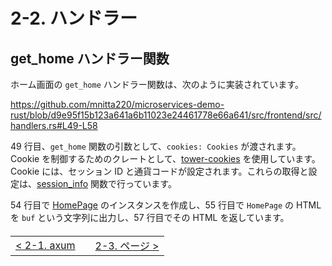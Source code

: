 # 2-2. ハンドラー

## get_home ハンドラー関数

ホーム画面の `get_home` ハンドラー関数は、次のように実装されています。

https://github.com/mnitta220/microservices-demo-rust/blob/d9e95f15b123a641a6b11023e24461778e66a641/src/frontend/src/handlers.rs#L49-L58

49 行目、`get_home` 関数の引数として、`cookies: Cookies` が渡されます。  
Cookie を制御するためのクレートとして、[tower-cookies](https://crates.io/crates/tower-cookies) を使用しています。  
Cookie には、セッション ID と通貨コードが設定されます。これらの取得と設定は、[session_info](https://github.com/mnitta220/microservices-demo-rust/blob/d9e95f15b123a641a6b11023e24461778e66a641/src/frontend/src/handlers.rs#L20-L47) 関数で行っています。

54 行目で [HomePage](/src/frontend/src/pages/home_page.rs) のインスタンスを作成し、55 行目で `HomePage` の HTML を `buf` という文字列に出力し、57 行目でその HTML を返しています。

<table style="width: 90%; margin-top: 20px;">
<tr>
<td style="text-align: left"><a href="./2-1.axum.md">&lt;&nbsp;2-1. axum</a></td>
<td></td>
<td style="text-align: right"><a href="./2-3.page.md">2-3. ページ&nbsp;&gt;</a></td>
</tr>
</table>
